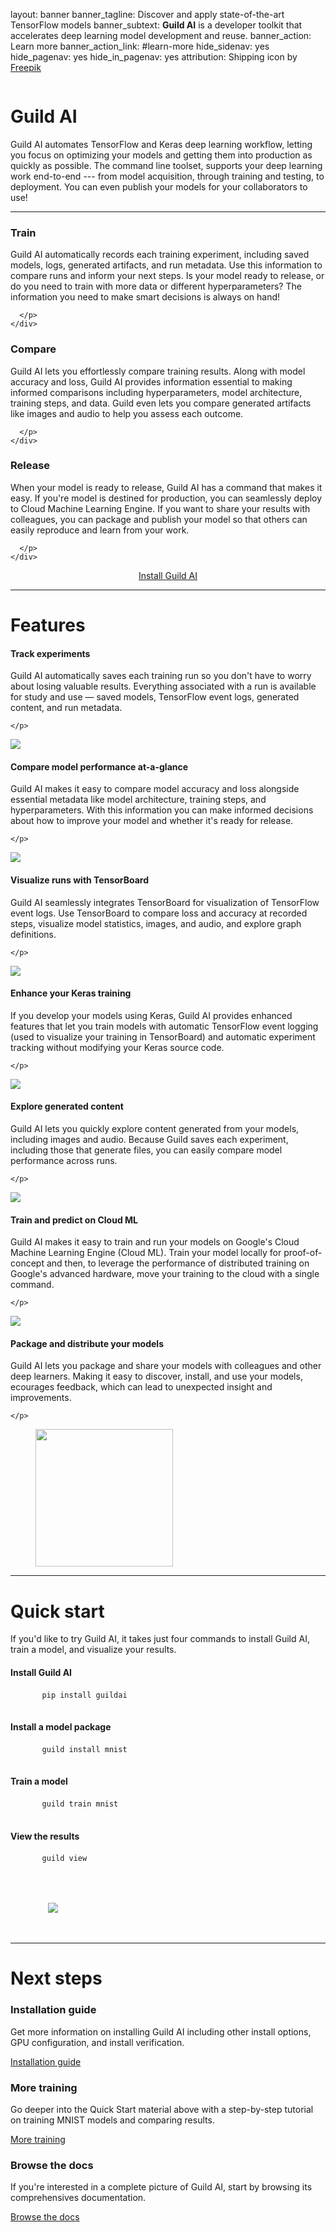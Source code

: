 layout: banner
banner_tagline:
    Discover and apply state-of-the-art TensorFlow models
banner_subtext:
    <strong>Guild AI</strong> is a developer toolkit that
    accelerates deep learning model development and reuse.
banner_action: Learn more
banner_action_link: #learn-more
hide_sidenav: yes
hide_pagenav: yes
hide_in_pagenav: yes
attribution:
    Shipping icon by
    <a href="https://www.freepik.com/free-vector/logistic-icons-set-flat_1530842.htm"
    target="_blank">Freepik</a>

<div id="learn-more" style="height:50px;margin-top:-50px"></div>

# Guild AI

Guild AI automates TensorFlow and Keras deep learning workflow,
letting you focus on optimizing your models and getting them into
production as quickly as possible. The command line toolset, supports
your deep learning work end-to-end --- from model acquisition, through
training and testing, to deployment. You can even publish your models
for your collaborators to use!

---

<div class="row">
  <div class="col-sm-4">
    <div class="promo very-loud left">
      <h3><i class="fa fa-rocket"></i> Train</h3>
      <p>

Guild AI automatically records each training experiment, including
saved models, logs, generated artifacts, and run metadata. Use this
information to compare runs and inform your next steps. Is your model
ready to release, or do you need to train with more data or different
hyperparameters? The information you need to make smart decisions is
always on hand!

      </p>
    </div>
  </div>

  <div class="col-sm-4">
    <div class="promo very-loud left">
      <h3><i class="fa fa-balance-scale"></i> Compare</h3>
      <p>

Guild AI lets you effortlessly compare training results. Along with
model accuracy and loss, Guild AI provides information essential to
making informed comparisons including hyperparameters, model
architecture, training steps, and data. Guild even lets you compare
generated artifacts like images and audio to help you assess each
outcome.

      </p>
    </div>
  </div>

  <div class="col-sm-4">
    <div class="promo very-loud left">
      <h3><i class="fa fa-upload"></i> Release</h3>
      <p>

When your model is ready to release, Guild AI has a command that makes
it easy. If you're model is destined for production, you can
seamlessly deploy to Cloud Machine Learning Engine. If you want to
share your results with colleagues, you can package and publish your
model so that others can easily reproduce and learn from your work.

      </p>
    </div>
  </div>

</div>

<center>
<a class="btn btn-primary btn-lg" href="/install">Install Guild AI<i class="fa next"></i></a>
</center>

---

# Features

<div class="row">
  <div class="col-md-8 promo left">
    <h4>Track experiments</h4>
    <p>

Guild AI automatically saves each training run so you don't have to
worry about losing valuable results. Everything associated with a run
is available for study and use &mdash; saved models, TensorFlow event
logs, generated content, and run metadata.

    </p>
  </div>
  <div class="col-md-4">
    <a href="/assets/img/guild-view-track.png" data-featherlight="image">
      <img class="feature-img" src="/assets/img/guild-view-track-zoom.png">
    </a>
  </div>
</div>

<div class="row">
  <div class="col-md-8 promo left">
    <h4>Compare model performance at-a-glance</h4>
    <p>

Guild AI makes it easy to compare model accuracy and loss alongside
essential metadata like model architecture, training steps, and
hyperparameters. With this information you can make informed decisions
about how to improve your model and whether it's ready for release.

    </p>
  </div>
  <div class="col-md-4">
    <a href="/assets/img/guild-compare.png" data-featherlight="image">
      <img class="feature-img" src="/assets/img/guild-compare-zoom.png">
    </a>
  </div>
</div>

<div class="row">
  <div class="col-md-8 promo left">
    <h4>Visualize runs with TensorBoard</h4>
    <p>

Guild AI seamlessly integrates TensorBoard for visualization of
TensorFlow event logs. Use TensorBoard to compare loss and accuracy at
recorded steps, visualize model statistics, images, and audio, and
explore graph definitions.

    </p>
  </div>
  <div class="col-md-4">
    <a href="/assets/img/tb.png" data-featherlight="image">
      <img class="feature-img" src="/assets/img/tb-zoom.png">
    </a>
  </div>
</div>

<div class="row">
  <div class="col-md-8 promo left">
    <h4>Enhance your Keras training</h4>
    <p>

If you develop your models using Keras, Guild AI provides enhanced
features that let you train models with automatic TensorFlow event
logging (used to visualize your training in TensorBoard) and automatic
experiment tracking without modifying your Keras source code.

    </p>
  </div>
  <div class="col-md-4 hidden-sm">
    <img class="feature-img" src="/assets/img/keras.png">
  </div>
</div>

<div class="row">
  <div class="col-md-8 promo left">
    <h4>Explore generated content</h4>
    <p>

Guild AI lets you quickly explore content generated from your models,
including images and audio. Because Guild saves each experiment,
including those that generate files, you can easily compare model
performance across runs.

    </p>
  </div>
  <div class="col-md-4">
    <a href="/assets/img/guild-tulip.png" data-featherlight="image">
      <img class="feature-img" src="/assets/img/guild-tulip-zoom.png">
    </a>
  </div>
</div>

<div class="row">
  <div class="col-md-8 promo left">
    <h4>Train and predict on Cloud ML</h4>
    <p>

Guild AI makes it easy to train and run your models on Google&apos;s
Cloud Machine Learning Engine (Cloud ML). Train your model locally for
proof-of-concept and then, to leverage the performance of distributed
training on Google&apos;s advanced hardware, move your training to the
cloud with a single command.

    </p>
  </div>
  <div class="col-md-4">
    <a href="/assets/img/cloud-ml.png" data-featherlight="image">
      <img class="feature-img" src="/assets/img/cloud-ml-zoom.png">
    </a>
  </div>
</div>

<div class="row">
  <div class="col-md-8 promo left">
    <h4>Package and distribute your models</h4>
    <p>

Guild AI lets you package and share your models with colleagues and
other deep learners. Making it easy to discover, install, and use your
models, ecourages feedback, which can lead to unexpected insight and
improvements.

    </p>
  </div>
  <div class="col-md-4 hidden-sm">
    <img class="feature-img no-lightbox" style="width:220px;padding-left:40px" src="/assets/img/ship.svg">
  </div>
</div>

---

# Quick start

If you'd like to try Guild AI, it takes just four commands to install
Guild AI, train a model, and visualize your results.

<div class="row">
  <div class="col-md-6">
    <h4>Install Guild AI</h4>
    <pre>
      <code class="language-command">pip install guildai</code>
    </pre>
    <h4>Install a model package</h4>
    <pre>
      <code class="language-command">guild install mnist</code>
    </pre>
    <h4>Train a model</h4>
    <pre>
      <code class="language-command">guild train mnist</code>
    </pre>
    <h4>View the results</h4>
    <pre>
      <code class="language-command">guild view</code>
    </pre>
  </div>
  <div class="col-md-6" style="padding:20px">
    <figure>
      <a href="/assets/img/guild-view-1.png" data-featherlight="image">
        <img src="/assets/img/guild-view-1.png">
      </a>
    </figure>
  </div>
</div>

---

# Next steps

<div class="row match-height" style="margin-bottom:40px">
<div class="col col-md-4">
<div class="promo left">
<h3>Installation guide</h3>
<p class="expand">

Get more information on installing Guild AI including other install
options, GPU configuration, and install verification.

</p>
<a class="btn btn-primary cta" href="/install/"
  >Installation guide <i class="fa next"></i></a>
</div>
</div>

<div class="col col-md-4">
<div class="promo left">
<h3>More training</h3>
<p class="expand">

Go deeper into the Quick Start material above with a step-by-step
tutorial on training MNIST models and comparing results.

</p>
<a class="btn btn-primary cta" href="/docs/tutorials/train-mnist/"
  >More training <i class="fa next"></i></a>
</div>
</div>

<div class="col col-md-4">
<div class="promo left">
<h3>Browse the docs</h3>
<p class="expand">

If you're interested in a complete picture of Guild AI, start by
browsing its comprehensives documentation.

</p>
<a class="btn btn-primary" href="/docs/">Browse the docs <i class="fa next"></i></a>
</div>
</div>
</div>
